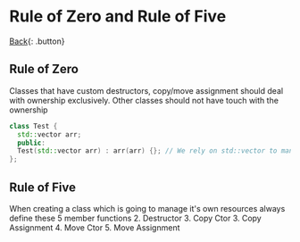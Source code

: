 # Rule of Zero and Rule of Five

[Back](../../index.md#cpp){: .button}

## Rule of Zero

Classes that have custom destructors, copy/move assignment should deal with ownership exclusively. Other classes should not have touch with the ownership

```cpp
class Test {
  std::vector arr;
  public:
  Test(std::vector arr) : arr(arr) {}; // We rely on std::vector to manage it's own resources
};
```

## Rule of Five

When creating a class which is going to manage it's own resources 
always define these 5 member functions
2. Destructor
3. Copy Ctor
3. Copy Assignment
4. Move Ctor
5. Move Assignment

